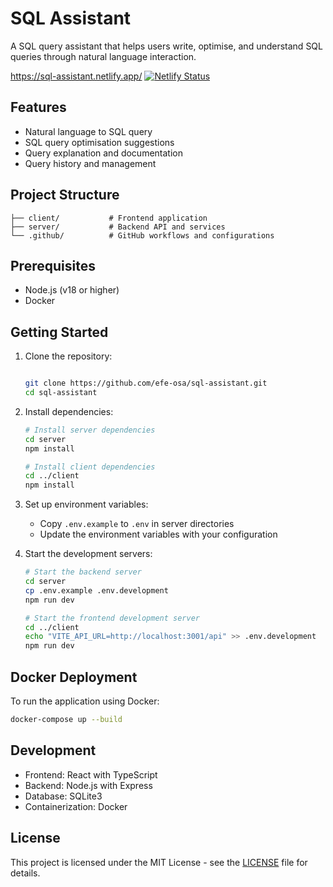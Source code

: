 # SQL Assistant

A SQL query assistant that helps users write, optimise, and understand SQL queries through natural language interaction.

<https://sql-assistant.netlify.app/> [![Netlify Status](https://api.netlify.com/api/v1/badges/5c3dc2cc-29ea-4400-b80d-9d59c731c61b/deploy-status)](https://app.netlify.com/projects/sql-assistant/deploys)

## Features

- Natural language to SQL query 
- SQL query optimisation suggestions
- Query explanation and documentation
- Query history and management

## Project Structure

``` sql-assistant/
├── client/           # Frontend application
├── server/           # Backend API and services
└── .github/          # GitHub workflows and configurations
```

## Prerequisites

- Node.js (v18 or higher)
- Docker

## Getting Started

1. Clone the repository:

   ``` bash

   git clone https://github.com/efe-osa/sql-assistant.git
   cd sql-assistant
   ```

2. Install dependencies:

   ``` bash
   # Install server dependencies
   cd server
   npm install

   # Install client dependencies
   cd ../client
   npm install
   ```

3. Set up environment variables:
   - Copy `.env.example` to `.env` in server directories
   - Update the environment variables with your configuration

4. Start the development servers:

   ``` bash
   # Start the backend server
   cd server
   cp .env.example .env.development
   npm run dev

   # Start the frontend development server
   cd ../client
   echo "VITE_API_URL=http://localhost:3001/api" >> .env.development
   npm run dev
   ```

## Docker Deployment

To run the application using Docker:

```bash
docker-compose up --build
```

## Development

- Frontend: React with TypeScript
- Backend: Node.js with Express
- Database: SQLite3
- Containerization: Docker

## License

This project is licensed under the MIT License - see the [LICENSE](LICENSE) file for details.
